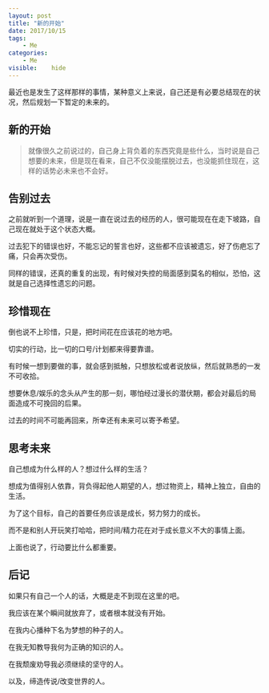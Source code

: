 ```yaml
---
layout: post
title: "新的开始"
date: 2017/10/15
tags:
    - Me
categories:
    - Me
visible:    hide
---
```


最近也是发生了这样那样的事情，某种意义上来说，自己还是有必要总结现在的状况，然后规划一下暂定的未来的。

<!--more-->

## 新的开始
> 就像很久之前说过的，自己身上背负着的东西究竟是些什么，当时说是自己想要的未来，但是现在看来，自己不仅没能摆脱过去，也没能抓住现在，这样的话势必未来也不会好。

## 告别过去

之前就听到一个道理，说是一直在说过去的经历的人，很可能现在在走下坡路，自己现在就处于这个状态大概。

过去犯下的错误也好，不能忘记的誓言也好，这些都不应该被遗忘，好了伤疤忘了痛，只会再次受伤。

同样的错误，还真的重复的出现，有时候对失控的局面感到莫名的相似，恐怕，这就是自己选择性遗忘的问题。

## 珍惜现在

倒也说不上珍惜，只是，把时间花在应该花的地方吧。

切实的行动，比一切的口号/计划都来得要靠谱。

有时候一想到要做的事，就会感到抵触，只想放松或者说放纵，然后就熟悉的一发不可收拾。

想要休息/娱乐的念头从产生的那一刻，哪怕经过漫长的潜伏期，都会对最后的局面造成不可挽回的后果。

过去的时间不可能再回来，所幸还有未来可以寄予希望。

## 思考未来

自己想成为什么样的人？想过什么样的生活？

想成为值得别人依靠，背负得起他人期望的人，想过物资上，精神上独立，自由的生活。

为了这个目标，自己的首要任务应该是成长，努力努力的成长。

而不是和别人开玩笑打哈哈，把时间/精力花在对于成长意义不大的事情上面。

上面也说了，行动要比什么都重要。

## 后记

如果只有自己一个人的话，大概是走不到现在这里的吧。

我应该在某个瞬间就放弃了，或者根本就没有开始。

在我内心播种下名为梦想的种子的人。

在我无知教导我何为正确的知识的人。

在我颓废劝导我必须继续的坚守的人。

以及，缔造传说/改变世界的人。
